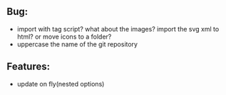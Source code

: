 ## Bug:
- import with tag script? what about the images? import the svg xml to html? or move icons to a folder?
- uppercase the name of the git repository

## Features:
- update on fly(nested options)